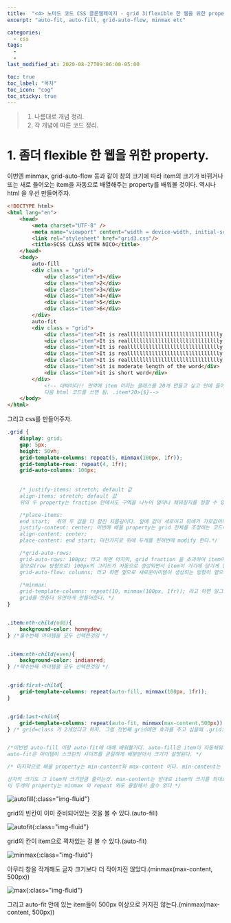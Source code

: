 ```yaml
---
title:  "<4> 노마드 코드 CSS 클론웹페이지 - grid 3(flexible 한 웹을 위한 property들)"
excerpt: "auto-fit, auto-fill, grid-auto-flow, minmax etc"

categories:
  - css
tags:
  - 
  - 
last_modified_at: 2020-08-27T09:06:00-05:00

toc: true
toc_label: "목차"
toc_icon: "cog"
toc_sticky: true
---
```


> 1. 나름대로 개념 정리.  
> 2. 각 개념에 따른 코드 정리.  


# 1. 좀더 flexible 한 웹을 위한 property.

이번엔 minmax, grid-auto-flow 등과 같이 창의 크기에 따라 item의 크기가 바뀌거나 또는 새로 들어오는 item을 자동으로 배열해주는 property를 배워볼 것이다. 역시나 html 을 우선 만들어주자.


```html
<!DOCTYPE html>
<html lang="en">
    <head>
        <meta charset="UTF-8" />
        <meta name="viewport" content="width = device-width, initial-scale = 1.0" />
        <link rel="stylesheet" href="grid3.css"/>
        <title>SCSS CLASS WITH NICO</title>
    </head>
    <body>
        auto-fill
        <div class = "grid">
            <div class="item">1</div>
            <div class="item">2</div>
            <div class="item">3</div>
            <div class="item">4</div>
            <div class="item">5</div>
            <div class="item">6</div>
        </div>
        auto-fit
        <div class = "grid">
            <div class="item">It is realllllllllllllllllllllllllllllly long words</div>
            <div class="item">It is realllllllllllllllllllllllllllllly long words</div>
            <div class="item">It is realllllllllllllllllllllllllllllly long words</div>
            <div class="item">It is realllllllllllllllllllllllllllllly long words</div>
            <div class="item">It is realllllllllllllllllllllllllllllly long words</div>
            <div class="item">it is moderate length of the word</div>
            <div class="item">it is short word</div>
        </div>        
            <!-- 대박이다!! 만약에 item 이라는 클래스를 20개 만들고 싶고 안에 들어갈 값은 숫자이고 싶다고 하면
            다음 html 코드를 쓰면 됨. .item*20>{$}-->       
    </body>
</html>
```

그리고 css를 만들어주자.

```css
.grid {
    display: grid;
    gap: 5px;
    height: 50vh;
    grid-template-columns: repeat(5, minmax(100px, 1fr));
    grid-template-rows: repeat(4, 1fr);
    grid-auto-columns: 100px;
    
   
    /* justify-items: stretch; default 값 
    align-items: stretch; default 값
    위의 두 property는 fraction 안에서도 구역을 나누어 얼마나 채워질지를 정할 수 있는 property 이다.*/

    /*place-items: 
    end start;  위의 두 값을 다 합친 지름길이다. 앞에 값이 세로이고 뒤에가 가로값이다.
    justify-content: center; 이번에 배울 property는 grid 전체를 조정하는 코드이다
    align-content: center;
    place-content: end start; 마찬가지로 위에 두개를 한꺼번에 modify 한다.*/

    /*grid-auto-rows: 
    grid-auto-rows: 100px; 라고 하면 마지막, grid fraction 을 초과하여 item이 외부에서 들어올 경우(초기에 설정해놓은 가로 세로 줄보다 더 많은 item을 말함)
    밑으로(row 방향으로) 100px의 그리드가 자동으로 생성되면서 item이 거기에 담기게 됨. 근데 만약 row 방향이 아닌 column 방향으로 item 이 생성되게 하고 싶다 할때는
    grid-auto-flow: columns; 라고 하면 옆으로 새로운아이템이 생성되는 방향이 옆으로 바뀜. */
     
    /*minmax:
    grid-template-columns: repeat(10, minmax(100px, 1fr)); 라고 하면 말그대로 최소가 100px 이고 최대가 1fr으로 설정하는 property 이다
    grid를 한층더 유연하게 만들어준다. */
}


.item:nth-child(odd){
    background-color: honeydew;
} /*홀수번째 아이템을 모두 선택한것임 */


.item:nth-child(even){
    background-color: indianred;
} /*짝수번째 아이템을 모두 선택한것임 */


.grid:first-child{
    grid-template-columns: repeat(auto-fill, minmax(100px, 1fr));
}


.grid:last-child{
    grid-template-columns: repeat(auto-fit, minmax(max-content,500px)) ;
} /* grid=class 가 2개있다고 하자. 그럼 첫번째 grid에만 효과를 주고 싶을때 .grid:first-child 라고 한다. 마지막은 last-child 라고 한다. */


/*이번엔 auto-fill 이랑 auto-fit에 대해 배워볼거다. auto-fill은 item이 자동채워지는 게 아닌, grid가 남은 스크린을 자동으로 채우는것이다.
auto-fit은 아이템이 스크린의 사이즈를 균일하게 배분받아서 크기가 설정된다. */

/* 마지막으로 배울 property는 min-content와 max-content 이다. min-content는 상자안에 item 크기가 작아질수있을만큼 작아지게 만든뒤 

상자의 크기도 그 item의 크기만큼 줄이는것. max-content는 반대로 item의 크기를 최대로 키운다음 상자의 크기도 그만큼 키우는거다. 
이 두개의 property는 minmax 와 repeat 와도 융합해서 쓸수 있다 */
```


![autofill](https://yeonghunko.github.io/assets/img/css/autofill.png){:class="img-fluid"}

grid의 빈칸이 이미 준비되어있는 것을 볼 수 있다.(auto-fill)

![autofit](https://yeonghunko.github.io/assets/img/css/autofit.png){:class="img-fluid"}

grid의 칸이 item으로 꽉차있는 걸 볼 수 있다.(auto-fit)

![minmax](https://yeonghunko.github.io/assets/img/css/minmax.png){:class="img-fluid"}

아무리 창을 작게해도 글자 크기보다 더 작아지진 않았다.(minmax(max-content, 500px))

![max](https://yeonghunko.github.io/assets/img/css/max.png){:class="img-fluid"}

그리고 auto-fit 안에 있는 item들이 500px 이상으로 커지진 않는다.(minmax(max-content, 500px))


